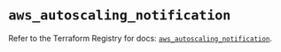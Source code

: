 # `aws_autoscaling_notification`

Refer to the Terraform Registry for docs: [`aws_autoscaling_notification`](https://registry.terraform.io/providers/hashicorp/aws/6.8.0/docs/resources/autoscaling_notification).
